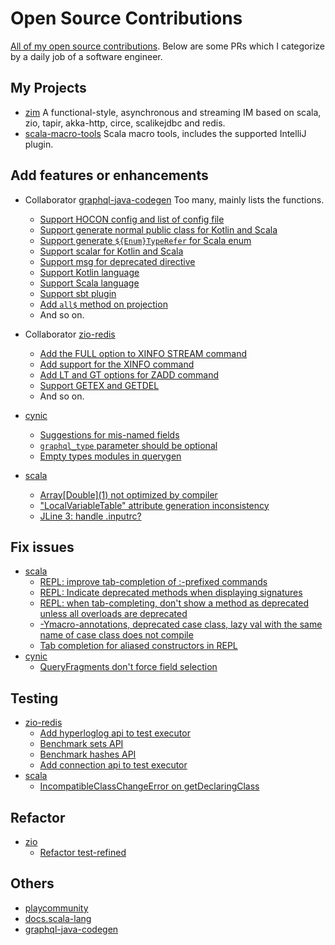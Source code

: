 # Open Source Contributions

[All of my open source contributions](https://github.com/search?o=desc&q=author%3Ajxnu-liguobin+-user%3Ajxnu-liguobin+is%3Amerged&s=created&type=Issues). Below are some PRs which I categorize by a daily job of a software engineer.  

## My Projects

- [zim](https://github.com/bitlap/zim) A functional-style, asynchronous and streaming IM based on scala, zio, tapir, akka-http, circe, scalikejdbc and redis.
- [scala-macro-tools](https://github.com/bitlap/scala-macro-tools) Scala macro tools, includes the supported IntelliJ plugin.


## Add features or enhancements

- Collaborator [graphql-java-codegen](https://github.com/kobylynskyi/graphql-java-codegen) Too many, mainly lists the functions. 
  - [Support HOCON config and list of config file](https://github.com/kobylynskyi/graphql-java-codegen/pull/608)
  - [Support generate normal public class for Kotlin and Scala](https://github.com/kobylynskyi/graphql-java-codegen/pull/547)
  - [Support generate `${Enum}TypeRefer` for Scala enum ](https://github.com/kobylynskyi/graphql-java-codegen/pull/483)
  - [Support scalar for Kotlin and Scala](https://github.com/kobylynskyi/graphql-java-codegen/pull/475)
  - [Support msg for deprecated directive](https://github.com/kobylynskyi/graphql-java-codegen/pull/471)
  - [Support Kotlin language](https://github.com/kobylynskyi/graphql-java-codegen/pull/426)
  - [Support Scala language](https://github.com/kobylynskyi/graphql-java-codegen/pull/402)
  - [Support sbt plugin](https://github.com/kobylynskyi/graphql-java-codegen/pull/235)
  - [Add `all$` method on projection](https://github.com/kobylynskyi/graphql-java-codegen/pull/302)
  - And so on.

- Collaborator [zio-redis](https://github.com/zio/zio-redis)
  - [Add the FULL option to XINFO STREAM command](https://github.com/zio/zio-redis/pull/323)
  - [Add support for the XINFO command](https://github.com/zio/zio-redis/pull/301)
  - [Add LT and GT options for ZADD command](https://github.com/zio/zio-redis/pull/333)
  - [Support GETEX and GETDEL](https://github.com/zio/zio-redis/pull/340)
  - And so on.

- [cynic](https://github.com/obmarg/cynic)
  - [Suggestions for mis-named fields](https://github.com/obmarg/cynic/pull/196)
  - [`graphql_type` parameter should be optional](https://github.com/obmarg/cynic/pull/213)
  - [Empty types modules in querygen](https://github.com/obmarg/cynic/pull/202)

- [scala](https://github.com/scala/scala)
  - [Array\[Double\](1) not optimized by compiler](https://github.com/scala/scala/pull/9544)
  - ["LocalVariableTable" attribute generation inconsistency](https://github.com/scala/scala/pull/9561)
  - [JLine 3: handle .inputrc?](https://github.com/scala/scala/pull/9518)

## Fix issues

* [scala](https://github.com/scala/scala)
  * [REPL: improve tab-completion of :-prefixed commands](https://github.com/scala/scala/pull/9521)
  * [REPL: Indicate deprecated methods when displaying signatures](https://github.com/scala/scala/pull/9476)
  * [REPL: when tab-completing, don't show a method as deprecated unless all overloads are deprecated](https://github.com/scala/scala/pull/9510)
  * [-Ymacro-annotations, deprecated case class, lazy val with the same name of case class does not compile](https://github.com/scala/scala/pull/9555)
  * [Tab completion for aliased constructors in REPL](https://github.com/scala/scala/pull/9754)
* [cynic](https://github.com/obmarg/cynic)
  * [QueryFragments don't force field selection](https://github.com/obmarg/cynic/pull/212)

## Testing

* [zio-redis](https://github.com/zio/zio-redis)
  * [Add hyperloglog api to test executor](https://github.com/zio/zio-redis/pull/303)
  * [Benchmark sets API](https://github.com/zio/zio-redis/pull/317)
  * [Benchmark hashes API](https://github.com/zio/zio-redis/pull/299)
  * [Add connection api to test executor](https://github.com/zio/zio-redis/pull/294)
* [scala](https://github.com/scala/scala)
  * [IncompatibleClassChangeError on getDeclaringClass](https://github.com/scala/scala/pull/9553)

## Refactor

* [zio](https://github.com/zio/zio)
  * [Refactor test-refined](https://github.com/zio/zio/pull/4742)

## Others
  
* [playcommunity](https://github.com/playcommunity/play-community/pulls?q=is%3Apr+author%3Ajxnu-liguobin+is%3Aclosed)  
* [docs.scala-lang](https://github.com/scala/docs.scala-lang/pulls?q=is%3Apr+author%3Ajxnu-liguobin+is%3Aclosed)
* [graphql-java-codegen](https://github.com/kobylynskyi/graphql-java-codegen/pulls?q=is%3Apr+author%3Ajxnu-liguobin+is%3Aclosed)
